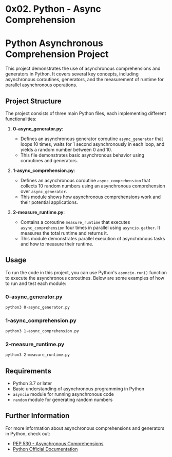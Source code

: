 # 0x02. Python - Async Comprehension
# Python Asynchronous Comprehension Project

This project demonstrates the use of asynchronous comprehensions and generators in Python. It covers several key concepts, including asynchronous coroutines, generators, and the measurement of runtime for parallel asynchronous operations.

## Project Structure

The project consists of three main Python files, each implementing different functionalities:

1. **0-async_generator.py**:
   - Defines an asynchronous generator coroutine `async_generator` that loops 10 times, waits for 1 second asynchronously in each loop, and yields a random number between 0 and 10.
   - This file demonstrates basic asynchronous behavior using coroutines and generators.

2. **1-async_comprehension.py**:
   - Defines an asynchronous coroutine `async_comprehension` that collects 10 random numbers using an asynchronous comprehension over `async_generator`.
   - This module shows how asynchronous comprehensions work and their potential applications.

3. **2-measure_runtime.py**:
   - Contains a coroutine `measure_runtime` that executes `async_comprehension` four times in parallel using `asyncio.gather`. It measures the total runtime and returns it.
   - This module demonstrates parallel execution of asynchronous tasks and how to measure their runtime.

## Usage

To run the code in this project, you can use Python's `asyncio.run()` function to execute the asynchronous coroutines. Below are some examples of how to run and test each module:

### 0-async_generator.py

```bash
python3 0-async_generator.py
```

### 1-async_comprehension.py

```bash
python3 1-async_comprehension.py
```

### 2-measure_runtime.py

```bash
python3 2-measure_runtime.py
```

## Requirements

- Python 3.7 or later
- Basic understanding of asynchronous programming in Python
- `asyncio` module for running asynchronous code
- `random` module for generating random numbers

## Further Information

For more information about asynchronous comprehensions and generators in Python, check out:
- [PEP 530 - Asynchronous Comprehensions](https://peps.python.org/pep-0530/)
- [Python Official Documentation](https://docs.python.org/3/library/asyncio.html)
```
